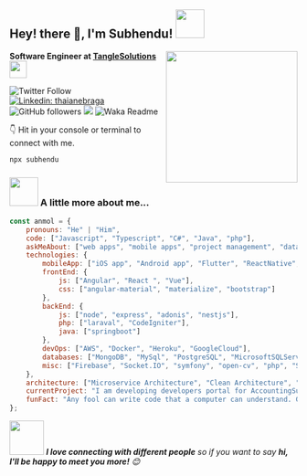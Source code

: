 <h2>Hey! there 👋, I'm Subhendu! <img src="https://i.gifer.com/Oye0.gif" width="50"></h2>
<img align='right' src="https://i.pinimg.com/originals/70/80/4f/70804f7e25b11f29db904f2fa7b4cd9d.gif" width="230">
<p><b>Software Engineer at <a href="http://www.tanglesolutions.com">TangleSolutions</a><img src="https://media.giphy.com/media/WUlplcMpOCEmTGBtBW/giphy.gif" width="30"> 
</b></p>

![Twitter Follow](https://img.shields.io/twitter/follow/subhendu_io?label=Follow)
[![Linkedin: thaianebraga](https://img.shields.io/badge/-Subhendu-blue?style=flat-square&logo=Linkedin&logoColor=white&link=https://www.linkedin.com/in/subhendu-io/)](https://www.linkedin.com/in/subhendu-io/)
![GitHub followers](https://img.shields.io/github/followers/Subhendu-io?label=Follow&style=social)
![](https://visitor-badge.glitch.me/badge?page_id=subhendu-io.subhendu-io)
![Waka Readme](https://github.com/subhendu-io/subhendu-io/workflows/Waka%20Readme/badge.svg)

👇 Hit in your console or terminal to connect with me.

```bash
npx subhendu
```

### <img src="https://media2.giphy.com/media/h4NzkyFOM1ZsRw9xeS/giphy.gif" width="50"> A little more about me...  

```javascript
const anmol = {
    pronouns: "He" | "Him",
    code: ["Javascript", "Typescript", "C#", "Java", "php"],
    askMeAbout: ["web apps", "mobile apps", "project management", "data structure", "photography"],
    technologies: {
        mobileApp: ["iOS app", "Android app", "Flutter", "ReactNative", "NativeScript"],
        frontEnd: {
            js: ["Angular", "React ", "Vue"],
            css: ["angular-material", "materialize", "bootstrap"]
        },
        backEnd: {
            js: ["node", "express", "adonis", "nestjs"],
            php: ["laraval", "CodeIgniter"],
            java: ["springboot"]
        },
        devOps: ["AWS", "Docker", "Heroku", "GoogleCloud"],
        databases: ["MongoDB", "MySql", "PostgreSQL", "MicrosoftSQLServer", "MariaDB", "firestore", "Redis"],
        misc: ["Firebase", "Socket.IO", "symfony", "open-cv", "php", "SuiteApp"]
    },
    architecture: ["Microservice Architecture", "Clean Architecture", "Serverless Architecture", "Progressive web applications", "Single page applications"],
    currentProject: "I am developing developers portal for AccountingSuite using MEANStack",
    funFact: "Any fool can write code that a computer can understand. Good programmers write code that humans can understand."
};
```

<img src="https://media.tenor.com/images/e73e46b96eee60b0a4bffd76c5df4ce6/tenor.gif" width="60"> <em><b>I love connecting with different people</b> so if you want to say <b>hi, I'll be happy to meet you more!</b> 😊</em>
